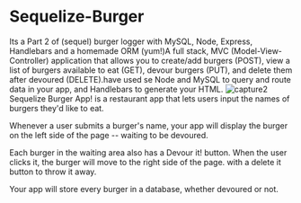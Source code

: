 # Sequelize-Burger
Its a Part 2 of (sequel) burger logger with MySQL, Node, Express, Handlebars and a homemade ORM (yum!)A full stack, MVC (Model-View-Controller) application that allows you to create/add burgers (POST), view a list of burgers available to eat (GET), devour burgers (PUT), and delete them after devoured (DELETE).have used se Node and MySQL to query and route data in your app, and Handlebars to generate your HTML. 
![capture2](https://user-images.githubusercontent.com/44099789/54001901-db8e4500-411a-11e9-819c-ebea531447ae.PNG)
Sequelize Burger App! is a restaurant app that lets users input the names of burgers they'd like to eat.

Whenever a user submits a burger's name, your app will display the burger on the left side of the page -- waiting to be devoured.

Each burger in the waiting area also has a Devour it! button. When the user clicks it, the burger will move to the right side of the page. with a delete it button to throw it away.

Your app will store every burger in a database, whether devoured or not.
